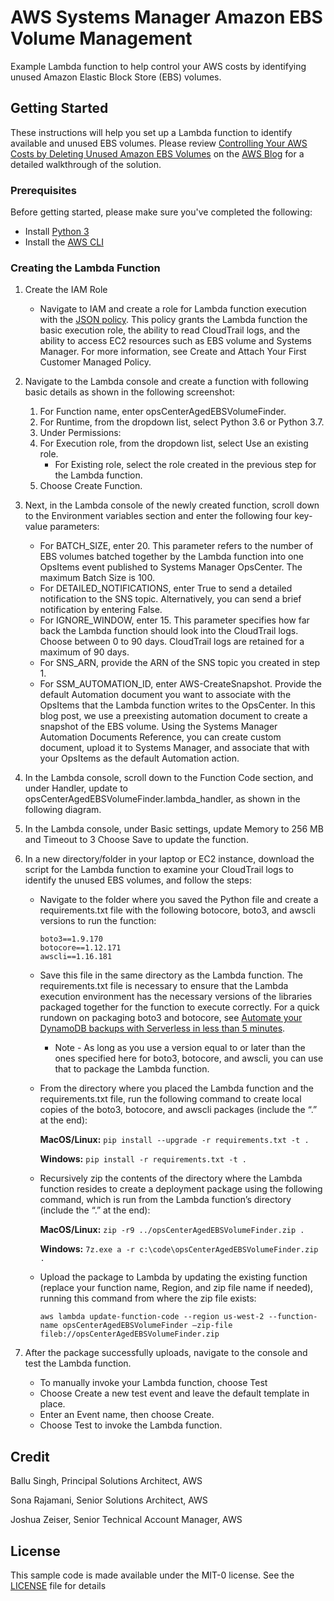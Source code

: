 # AWS Systems Manager Amazon EBS Volume Management

Example Lambda function to help control your AWS costs by identifying unused Amazon Elastic Block Store (EBS) volumes. 

## Getting Started

These instructions will help you set up a Lambda function to identify available and unused EBS volumes. Please review [Controlling Your AWS Costs by Deleting Unused Amazon EBS Volumes](https://aws.amazon.com/blogs/mt/controlling-your-aws-costs-by-deleting-unused-amazon-ebs-volumes/) on the [AWS Blog](https://aws.amazon.com/blogs/) for a detailed walkthrough of the solution.

### Prerequisites

Before getting started, please make sure you've completed the following:

* Install [Python 3](https://www.python.org/downloads/)
* Install the [AWS CLI](https://docs.aws.amazon.com/cli/latest/userguide/cli-chap-install.html)

### Creating the Lambda Function

1. Create the IAM Role
    * Navigate to IAM and create a role for Lambda function execution with the [JSON policy](executionrole.json). This policy grants the Lambda function the basic execution role, the ability to read CloudTrail logs, and the ability to access EC2 resources such as EBS volume and Systems Manager. For more information, see Create and Attach Your First Customer Managed Policy.

1. Navigate to the Lambda console and create a function with following basic details as shown in the following screenshot:
    1. For Function name, enter opsCenterAgedEBSVolumeFinder.
    1. For Runtime, from the dropdown list, select Python 3.6 or Python 3.7.
    1. Under Permissions:
    1. For Execution role, from the dropdown list, select Use an existing role.
        * For Existing role, select the role created in the previous step for the Lambda function.
    1. Choose Create Function.
1. Next, in the Lambda console of the newly created function, scroll down to the Environment variables section and enter the following four key-value parameters:
    * For BATCH_SIZE, enter 20. This parameter refers to the number of EBS volumes batched together by the Lambda function into one OpsItems event published to Systems Manager OpsCenter. The maximum Batch Size is 100.
    * For DETAILED_NOTIFICATIONS, enter True to send a detailed notification to the SNS topic. Alternatively, you can send a brief notification by entering False.
    * For IGNORE_WINDOW, enter 15. This parameter specifies how far back the Lambda function should look into the CloudTrail logs. Choose between 0 to 90 days. CloudTrail logs are retained for a maximum of 90 days.
    * For SNS_ARN, provide the ARN of the SNS topic you created in step 1.
    * For SSM_AUTOMATION_ID, enter AWS-CreateSnapshot. Provide the default Automation document you want to associate with the OpsItems that the Lambda function writes to the OpsCenter. In this blog post, we use a preexisting automation document to create a snapshot of the EBS volume. Using the Systems Manager Automation Documents Reference, you can create custom document, upload it to Systems Manager, and associate that with your OpsItems as the default Automation action.
1. In the Lambda console, scroll down to the Function Code section, and under Handler, update to opsCenterAgedEBSVolumeFinder.lambda_handler, as shown in the following diagram.
1. In the Lambda console, under Basic settings, update Memory to 256 MB and Timeout to 3 Choose Save to update the function.
1. In a new directory/folder in your laptop or EC2 instance, download the script for the Lambda function to examine your CloudTrail logs to identify the unused EBS volumes, and follow the steps: 
    * Navigate to the folder where you saved the Python file and create a requirements.txt file with the following botocore, boto3, and awscli versions to run the function:
      ```
      boto3==1.9.170
      botocore==1.12.171
      awscli==1.16.181
      ```
    * Save this file in the same directory as the Lambda function. The requirements.txt file is necessary to ensure that the Lambda execution environment has the necessary versions of the libraries packaged together for the function to execute correctly. For a quick rundown on packaging boto3 and botocore, see [Automate your DynamoDB backups with Serverless in less than 5 minutes](https://serverless.com/blog/automatic-dynamodb-backups-serverless/).
      * Note - As long as you use a version equal to or later than the ones specified here for boto3, botocore, and awscli, you can use that to package the Lambda function.
    * From the directory where you placed the Lambda function and the requirements.txt file, run the following command to create local copies of the boto3, botocore, and awscli packages (include the “.” at the end):

      **MacOS/Linux:** `pip install --upgrade -r requirements.txt -t .`

      **Windows:** `pip install -r requirements.txt -t .`

    * Recursively zip the contents of the directory where the Lambda function resides to create a deployment package using the following command, which is run from the Lambda function’s directory (include the “.” at the end):
    
      **MacOS/Linux:** `zip -r9 ../opsCenterAgedEBSVolumeFinder.zip .`
      
      **Windows:**  `7z.exe a -r c:\code\opsCenterAgedEBSVolumeFinder.zip .`

    * Upload the package to Lambda by updating the existing function (replace your function name, Region, and zip file name if needed), running this command from where the zip file exists:

      ```
      aws lambda update-function-code --region us-west-2 --function-name opsCenterAgedEBSVolumeFinder —zip-file fileb://opsCenterAgedEBSVolumeFinder.zip
      ```
      
1. After the package successfully uploads, navigate to the console and test the Lambda function.
   * To manually invoke your Lambda function, choose Test
   * Choose Create a new test event and leave the default template in place.
   * Enter an Event name, then choose Create.
   * Choose Test to invoke the Lambda function.

## Credit

Ballu Singh, Principal Solutions Architect, AWS

Sona Rajamani, Senior Solutions Architect, AWS

Joshua Zeiser, Senior Technical Account Manager, AWS

## License

This sample code is made available under the MIT-0 license. See the [LICENSE](LICENSE.md) file for details
